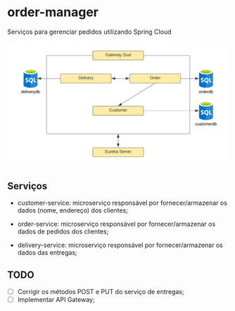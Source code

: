 # order-manager

Serviços para gerenciar pedidos utilizando Spring Cloud

![Estrutura](https://github.com/matheusmv/order-manager/blob/main/schema.png)

## Serviços

 - customer-service: microserviço responsável por fornecer/armazenar os dados (nome, endereço) dos clientes;

 - order-service: microserviço responsável por fornecer/armazenar os dados de pedidos dos clientes;

 - delivery-service: microserviço responsável por fornecer/armazenar os dados das entregas;

## TODO

 - [ ] Corrigir os métodos POST e PUT do serviço de entregas;
 - [ ] Implementar API Gateway;
